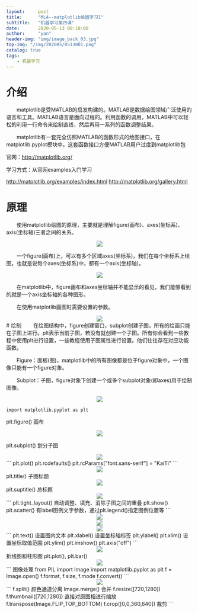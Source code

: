 ```yaml
---
layout:     post
title:      "ML4--matplotlib绘图学习1"
subtitle:   "机器学习第四课"
date:       2020-05-13 00:10:00
author:     "yan"
header-img: "img/image_back_03.jpg"
top-img: "/img/202005/0513001.png"
catalog: true
tags:
    - 机器学习
---
```

# 介绍
&emsp;&emsp;matplotlib是受MATLAB的启发构建的。MATLAB是数据绘图领域广泛使用的语言和工具。MATLAB语言是面向过程的。利用函数的调用，MATLAB中可以轻松的利用一行命令来绘制直线，然后再用一系列的函数调整结果。

&emsp;&emsp;matplotlib有一套完全仿照MATLAB的函数形式的绘图接口，在matplotlib.pyplot模块中。这套函数接口方便MATLAB用户过度到matplotlib包

官网：http://matplotlib.org/

学习方式：从官网examples入门学习

http://matplotlib.org/examples/index.html
http://matplotlib.org/gallery.html

# 原理
&emsp;&emsp;使用matplotlib绘图的原理，主要就是理解figure(画布)、axes(坐标系)、axis(坐标轴)三者之间的关系。
<div align="center"> <img src="/img/202005/0513002.png"/> </div>

&emsp;&emsp;一个figure(画布)上，可以有多个区域axes(坐标系)，我们在每个坐标系上绘图，也就是说每个axes(坐标系)中，都有一个axis(坐标轴)。

<div align="center"> <img src="/img/202005/0513003.png"/> </div>

&emsp;&emsp;在matplotlib中，figure画布和axes坐标轴并不能显示的看见，我们能够看到的就是一个axis坐标轴的各种图形。

&emsp;&emsp;在使用matplotlib画图时需要设置的参数。
<div align="center"> <img src="/img/202005/0513004.png"/> </div>
# 绘制
&emsp;&emsp;在绘图结构中，figure创建窗口，subplot创建子图。所有的绘画只能在子图上进行。plt表示当前子图，若没有就创建一个子图。所有你会看到一些教程中使用plt进行设置，一些教程使用子图属性进行设置。他们往往存在对应功能函数。

&emsp;&emsp;Figure：面板(图)，matplotlib中的所有图像都是位于figure对象中，一个图像只能有一个figure对象。

&emsp;&emsp;Subplot：子图，figure对象下创建一个或多个subplot对象(即axes)用于绘制图像。
<div align="center"> <img src="/img/202005/0513005.png"/> </div>

`
import matplotlib.pyplot as plt
`

plt.figure() 画布
<div align="center"> <img src="/img/202005/0513006.png"/> </div>

plt.subplot() 划分子图
<div align="center"> <img src="/img/202005/0513007.png"/> </div>
```
plt.plot()
plt.rcdefaults()
plt.rcParams["font.sans-serif"] = "KaiTi"
```
<div align="center"> <img src="/img/202005/0513008.png"/> </div>
plt.title() 子图标题
<div align="center"> <img src="/img/202005/0513009.png"/> </div>
plt.suptitle() 总标题
<div align="center"> <img src="/img/202005/0513010.png"/> </div>
```
plt.tight_layout() 自动调整、填充、消除子图之间的重叠
plt.show()
plt.scatter() 有label图例文字参数，通过plt.legend()指定图例位置等
```
<div align="center"> <img src="/img/202005/0513011.png"/> </div>
<div align="center"> <img src="/img/202005/0513012.png"/> </div>
<div align="center"> <img src="/img/202005/0513013.png"/> </div>
```
plt.text() 设置图内文本
plt.xlabel() 设置坐标轴标签
plt.ylabel()
plt.xlim() 设置坐标取值范围
plt.ylim()
plt.imshow()
plt.axis("off")
```
<div align="center"> <img src="/img/202005/0513014.png"/> </div>
折线图和柱形图 plt.plot(), plt.bar()
<div align="center"> <img src="/img/202005/0513015.png"/> </div>
```
图像处理
from PIL import Image
import matplotlib.pyplot as plt
f = Image.open()
f.format, f.size, f.mode
f.convert()
```
<div align="center"> <img src="/img/202005/0513016.png"/> </div>
```
f.split() 颜色通道分离
Image.merge() 合并
f.resize([720,1280])
f.thumbnail([720,1280]) 直接对原图相进行缩放
f.transpose(Image.FLIP_TOP_BOTTOM)
f.crop([0,0,360,640]) 裁剪
```